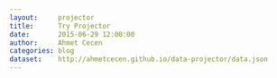 ```yaml
---
layout:     projector
title:      Try Projector
date:       2015-06-29 12:00:00
author:     Ahmet Cecen
categories: blog
dataset:    http://ahmetcecen.github.io/data-projector/data.json
---
```

